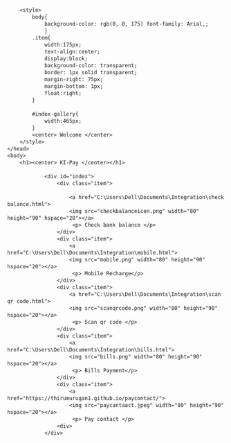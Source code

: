 <html>
	<head>
	
		<style>
			body{
				background-color: rgb(0, 0, 175) font-family: Arial,;
				}
			.item{
				width:175px;
				text-align:center;
				display:block;
				background-color: transparent;
				border: 1px solid transparent;
				margin-right: 75px;
				margin-bottom: 1px;
				float:right;
			}

			#index-gallery{
				width:465px;
			}
			<center> Welcome </center>
		</style>	
	</head>
	<body>
		<h1><center> KI-Pay </center></h1>
			
				<div id="index">
					<div class="item">
				
						<a href="C:\Users\Dell\Documents\Integration\check balance.html">
						<img src="checkbalanceicon.png" width="80" height="90" hspace="20"></a>
						 <p> Check bank balance </p>
					</div>
					<div class="item">
						<a href="C:\Users\Dell\Documents\Integration\mobile.html">
						<img src="mobile.png" width="80" height="90" hspace="20"></a>
						 <p> Mobile Recharge</p>
					</div>
					<div class="item">
						<a href="C:\Users\Dell\Documents\Integration\scan qr code.html">
						<img src="scanqrcode.png" width="80" height="90" hspace="20"></a>
						 <p> Scan qr code </p>
					</div>
					<div class="item">
						<a href="C:\Users\Dell\Documents\Integration\bills.html">
						<img src="bills.png" width="80" height="90" hspace="20"></a>
						 <p> Bills Payment</p>
					</div>	 
					<div class="item">	 
						<a href="https://thirumurugan1.github.io/paycontact/">
						<img src="paycantaact.jpeg" width="80" height="90" hspace="20"></a>
						 <p> Pay contact </p>
					<div>
				</div>
		
